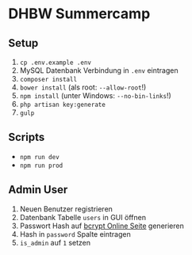# DHBW Summercamp

## Setup
1. `cp .env.example .env`
2. MySQL Datenbank Verbindung in `.env` eintragen
3. `composer install`
4. `bower install` (als root: `--allow-root`!)
5. `npm install` (unter Windows: `--no-bin-links`!)
6. `php artisan key:generate`
7. `gulp`

## Scripts
- `npm run dev`
- `npm run prod`

## Admin User
1. Neuen Benutzer registrieren
2. Datenbank Tabelle `users` in GUI öffnen
3. Passwort Hash auf [bcrypt Online Seite](https://www.dailycred.com/article/bcrypt-calculator) generieren
4. Hash in `password` Spalte eintragen
5. `is_admin` auf `1` setzen